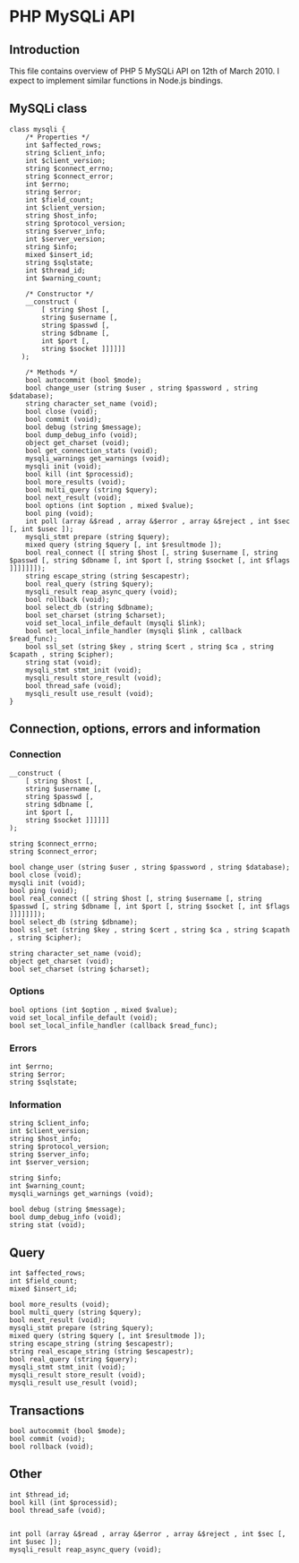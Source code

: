 PHP MySQLi API
==============

Introduction
------------

This file contains overview of PHP 5 MySQLi API on 12th of March 2010.
I expect to implement similar functions in Node.js bindings.


MySQLi class
------------

    class mysqli {
        /* Properties */
        int $affected_rows;
        string $client_info;
        int $client_version;
        string $connect_errno;
        string $connect_error;
        int $errno;
        string $error;
        int $field_count;
        int $client_version;
        string $host_info;
        string $protocol_version;
        string $server_info;
        int $server_version;
        string $info;
        mixed $insert_id;
        string $sqlstate;
        int $thread_id;
        int $warning_count;
        
        /* Constructor */
        __construct (
            [ string $host [,
            string $username [,
            string $passwd [,
            string $dbname [,
            int $port [,
            string $socket ]]]]]]
       );
        
        /* Methods */
        bool autocommit (bool $mode);
        bool change_user (string $user , string $password , string $database);
        string character_set_name (void);
        bool close (void);
        bool commit (void);
        bool debug (string $message);
        bool dump_debug_info (void);
        object get_charset (void);
        bool get_connection_stats (void);
        mysqli_warnings get_warnings (void);
        mysqli init (void);
        bool kill (int $processid);
        bool more_results (void);
        bool multi_query (string $query);
        bool next_result (void);
        bool options (int $option , mixed $value);
        bool ping (void);
        int poll (array &$read , array &$error , array &$reject , int $sec [, int $usec ]);
        mysqli_stmt prepare (string $query);
        mixed query (string $query [, int $resultmode ]);
        bool real_connect ([ string $host [, string $username [, string $passwd [, string $dbname [, int $port [, string $socket [, int $flags ]]]]]]]);
        string escape_string (string $escapestr);
        bool real_query (string $query);
        mysqli_result reap_async_query (void);
        bool rollback (void);
        bool select_db (string $dbname);
        bool set_charset (string $charset);
        void set_local_infile_default (mysqli $link);
        bool set_local_infile_handler (mysqli $link , callback $read_func);
        bool ssl_set (string $key , string $cert , string $ca , string $capath , string $cipher);
        string stat (void);
        mysqli_stmt stmt_init (void);
        mysqli_result store_result (void);
        bool thread_safe (void);
        mysqli_result use_result (void);
    }


Connection, options, errors and information
-------------------------------------------

### Connection ###

    __construct (
        [ string $host [,
        string $username [,
        string $passwd [,
        string $dbname [,
        int $port [,
        string $socket ]]]]]]
    );
    
    string $connect_errno;
    string $connect_error;
    
    bool change_user (string $user , string $password , string $database);
    bool close (void);
    mysqli init (void);
    bool ping (void);
    bool real_connect ([ string $host [, string $username [, string $passwd [, string $dbname [, int $port [, string $socket [, int $flags ]]]]]]]);
    bool select_db (string $dbname);
    bool ssl_set (string $key , string $cert , string $ca , string $capath , string $cipher);
    
    string character_set_name (void);
    object get_charset (void);
    bool set_charset (string $charset);


### Options ###

    bool options (int $option , mixed $value);
    void set_local_infile_default (void);
    bool set_local_infile_handler (callback $read_func);


### Errors ###

    int $errno;
    string $error;
    string $sqlstate;


### Information ###

    string $client_info;
    int $client_version;
    string $host_info;
    string $protocol_version;
    string $server_info;
    int $server_version;
    
    string $info;
    int $warning_count;
    mysqli_warnings get_warnings (void);
    
    bool debug (string $message);
    bool dump_debug_info (void);
    string stat (void);


Query
-----

    int $affected_rows;
    int $field_count;
    mixed $insert_id;
    
    bool more_results (void);
    bool multi_query (string $query);
    bool next_result (void);
    mysqli_stmt prepare (string $query);
    mixed query (string $query [, int $resultmode ]);
    string escape_string (string $escapestr);
    string real_escape_string (string $escapestr);
    bool real_query (string $query);
    mysqli_stmt stmt_init (void);
    mysqli_result store_result (void);
    mysqli_result use_result (void);


Transactions
------------

    bool autocommit (bool $mode);
    bool commit (void);
    bool rollback (void);


Other
-----

    int $thread_id;
    bool kill (int $processid);
    bool thread_safe (void);    


    int poll (array &$read , array &$error , array &$reject , int $sec [, int $usec ]);
    mysqli_result reap_async_query (void);

